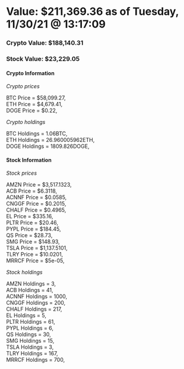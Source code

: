 # Value: $211,369.36 as of Tuesday, 11/30/21 @ 13:17:09 

### Crypto Value: $188,140.31

### Stock Value: $23,229.05

#### Crypto Information 
*Crypto prices* 

BTC Price = $58,099.27,  
ETH Price = $4,679.41,  
DOGE Price = $0.22,  


*Crypto holdings* 

BTC Holdings = 1.06BTC,  
ETH Holdings = 26.960005962ETH,  
DOGE Holdings = 1809.826DOGE,  


#### Stock Information 

*Stock prices* 

AMZN Price = $3,517.1323,  
ACB Price = $6.3118,  
ACNNF Price = $0.0585,  
CNGGF Price = $0.2015,  
CHALF Price = $0.4965,  
EL Price = $335.16,  
PLTR Price = $20.46,  
PYPL Price = $184.45,  
QS Price = $28.73,  
SMG Price = $148.93,  
TSLA Price = $1,137.5101,  
TLRY Price = $10.0201,  
MRRCF Price = $5e-05,  


*Stock holdings* 

AMZN Holdings = 3,  
ACB Holdings = 41,  
ACNNF Holdings = 1000,  
CNGGF Holdings = 200,  
CHALF Holdings = 217,  
EL Holdings = 5,  
PLTR Holdings = 61,  
PYPL Holdings = 6,  
QS Holdings = 30,  
SMG Holdings = 15,  
TSLA Holdings = 3,  
TLRY Holdings = 167,  
MRRCF Holdings = 700,  


